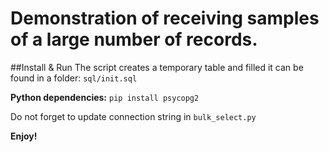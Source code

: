 # Demonstration of receiving samples of a large number of records.

##Install & Run
The script creates a temporary table and filled it can be found in a folder: `sql/init.sql`

**Python dependencies:**
`pip install psycopg2`

Do not forget to update connection string in `bulk_select.py`

**Enjoy!**